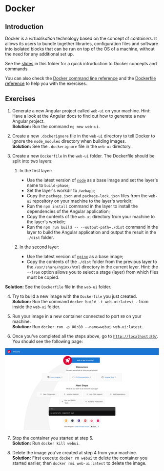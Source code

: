 # Docker

## Introduction

Docker is a *virtualisation* technology based on the concept of *containers*. It allows its users to bundle together libraries, configuration files and software into isolated blocks that can be run on top of the OS of a machine, without the need for any additional set up.

See the [slides](docker.pdf) in this folder for a quick introduction to Docker concepts and commands.

You can also check the [Docker command line reference](https://docs.docker.com/engine/reference/commandline/docker/) and the [Dockerfile reference](https://docs.docker.com/engine/reference/builder/) to help you with the exercises.

## Exercises

1. Generate a new Angular project called `web-ui` on your machine. Hint: Have a look at the Angular docs to find out how to generate a new Angular project.  
**Solution:** Run the command `ng new web-ui`.

2. Create a new `.dockerignore` file in the `web-ui` directory to tell Docker to ignore the `node_modules` directory when building images.  
**Solution:** See the `.dockerignore` file in the `web-ui` directory.

3. Create a new `Dockerfile` in the `web-ui` folder. The Dockerfile should be split into two layers:

    1. In the first layer:
        
        - Use the latest version of [`node`](https://hub.docker.com/_/node/) as a base image and set the layer's name to `build-phase`;
        - Set the layer's workdir to `/webapp`;
        - Copy the `package.json` and `package-lock.json` files from the `web-ui` repository on your machine to the layer's workdir;
        - Run the `npm install` command in the layer to install the dependencies of the Angular application;
        - Copy the contents of the `web-ui` directory from your machine to the layer's workdir;
        - Run the `npm run build -- --output-path=./dist` command in the layer to build the Angular application and output the result in the `./dist` folder.

    2. In the second layer:
        
        - Use the latest version of [`nginx`](https://hub.docker.com/_/nginx) as a base image;
        - Copy the contents of the `./dist` folder from the previous layer to the `/usr/share/nginx/html` directory in the current layer. Hint: the `--from` option allows you to select a stage (layer) from which files must be copied. 

**Solution:** See the `Dockerfile` file in the `web-ui` folder.

4. Try to build a new image with the `Dockerfile` you just created.  
**Solution:** Run the command `docker build -t web-ui:latest .` from inside the `web-ui` folder.

5. Run your image in a new container connected to port `80` on your machine.  
**Solution:** Run `docker run -p 80:80 --name=webui web-ui:latest`.

6. Once you've completed all the steps above, go to [`http://localhost:80/`](http://localhost:80/). You should see the following page:

![Result on http://localhost:80/](./result.png)

7. Stop the container you started at step 5.  
**Solution:** Run `docker kill webui`.

8. Delete the image you've created at step 4 from your machine.  
**Solution:** First execute `docker rm webui` to delete the container you started earlier, then `docker rmi web-ui:latest` to delete the image.
